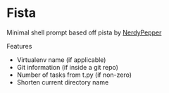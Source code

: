 # Fista

Minimal shell prompt based off pista by [NerdyPepper](https://github.com/NerdyPepper)

Features

* Virtualenv name (if applicable)
* Git information (if inside a git repo)
* Number of tasks from t.py (if non-zero)
* Shorten current directory name

